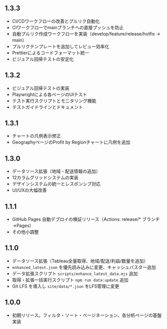 ## 1.3.3

- CI/CDワークフローの改善とプルリク自動化
- CIワークフローでmainブランチへの直接プッシュを防止
- 自動プルリク作成ワークフローを実装（develop/feature/release/hotfix → main）
- プルリクテンプレートを追加してレビュー効率化
- Prettierによるコードフォーマット統一
- ビジュアル回帰テストの安定化

## 1.3.2

- ビジュアル回帰テストの実装
- Playwrightによる各ページのUIテスト
- テスト実行スクリプトとモニタリング機能
- テストガイドラインとドキュメント

## 1.3.1

- チャートの凡例表示修正
- GeographyページのProfit by Regionチャートに凡例を追加

## 1.3.0

- データソース拡張（地域・配送情報の追加）
- 12カラムグリッドシステムの実装
- デザインシステムの統一とレスポンシブ対応
- UI/UXの大幅改善

## 1.1.1

- GitHub Pages 自動デプロイの検証リリース（Actions: release/\* ブランチ→Pages）
- その他小調整

## 1.1.0

- データソース拡張（Tableau全量取得、地域/配送/利益/数量を追加）
- `enhanced_latest.json` を優先読み込みに変更、キャッシュバスター追加
- データ拡張スクリプト `scripts/enhance_latest_data.mjs` 追加
- 取得・拡張一括実行スクリプト `npm run data:update` 追加
- Git LFS を導入し `site/data/*.json` をLFS管理に変更

## 1.0.0

- 初期リリース。フィルタ・ソート・ページネーション、各分析ページの基盤実装
